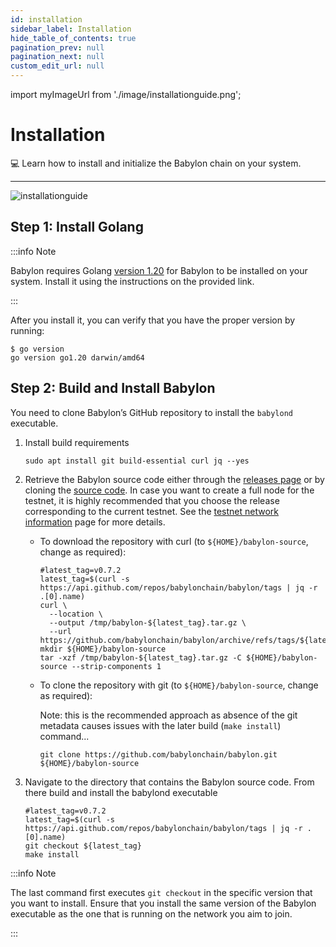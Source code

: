 ```yaml
---
id: installation
sidebar_label: Installation
hide_table_of_contents: true
pagination_prev: null
pagination_next: null
custom_edit_url: null
---
```


import myImageUrl from './image/installationguide.png';

# Installation

💻 Learn how to install and initialize the Babylon chain on your system.

---

<div style={{justifyContent: 'center', display: 'flex'}}>
    <img style={{width: "1000px"}} src={myImageUrl} alt="installationguide" />
</div>


## Step 1: Install Golang <a id="step1"></a>
:::info Note

Babylon requires Golang [version 1.20](https://go.dev/doc/install) for Babylon to be installed on your system.
Install it using the instructions on the provided link.

:::

After you install it, you can verify that you have the proper version by running:
```console
$ go version
go version go1.20 darwin/amd64
```

## Step 2: Build and Install Babylon <a id="step2"></a>
You need to clone Babylon’s GitHub repository to install the `babylond` executable.

1. Install build requirements
   ```console
   sudo apt install git build-essential curl jq --yes
   ```
2. Retrieve the Babylon source code either through the [releases page](https://github.com/babylonchain/babylon/releases) or by cloning the [source code](https://github.com/babylonchain/babylon). In case you want to create a full node for the testnet, it is highly recommended that you choose the release corresponding to the current testnet. See the [testnet network information](/docs/user-guides/btc-timestamping-testnet/network-information) page for more details.
   - To download the repository with curl (to `${HOME}/babylon-source`, change as required):
     ```console
     #latest_tag=v0.7.2
     latest_tag=$(curl -s https://api.github.com/repos/babylonchain/babylon/tags | jq -r .[0].name)
     curl \
       --location \
       --output /tmp/babylon-${latest_tag}.tar.gz \
       --url https://github.com/babylonchain/babylon/archive/refs/tags/${latest_tag}.tar.gz
     mkdir ${HOME}/babylon-source
     tar -xzf /tmp/babylon-${latest_tag}.tar.gz -C ${HOME}/babylon-source --strip-components 1
     ```
   - To clone the repository with git (to `${HOME}/babylon-source`, change as required):

     Note: this is the recommended approach as absence of the git metadata causes issues with the later build (`make install`) command...
     ```console
     git clone https://github.com/babylonchain/babylon.git ${HOME}/babylon-source
     ```
3. Navigate to the directory that contains the Babylon source code. From there build and install the babylond executable
   ```console
   #latest_tag=v0.7.2
   latest_tag=$(curl -s https://api.github.com/repos/babylonchain/babylon/tags | jq -r .[0].name)
   git checkout ${latest_tag}
   make install
   ```

:::info Note

The last command first executes `git checkout` in the specific version that you want to install.
Ensure that you install the same version of the Babylon executable as the one that is running on the network you aim to join.

:::

